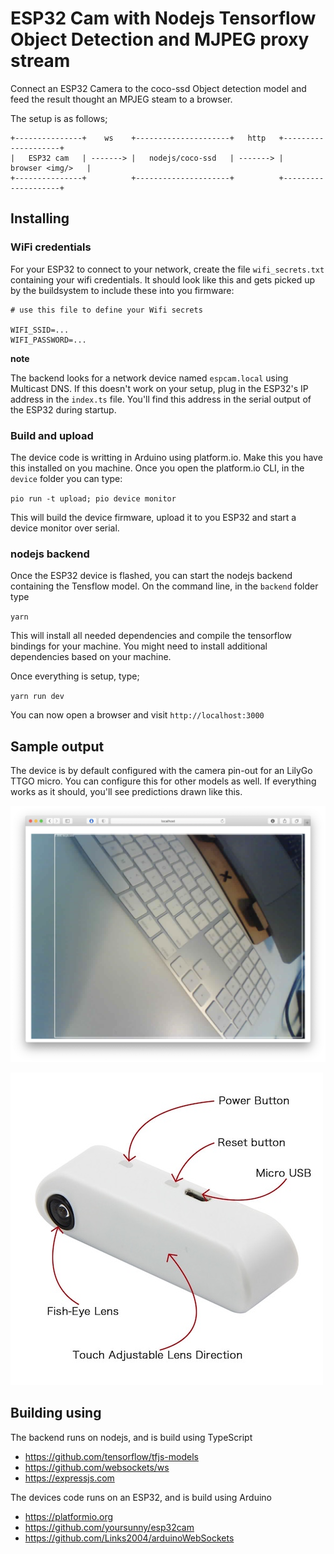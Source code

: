 # ESP32 Cam with Nodejs Tensorflow Object Detection and MJPEG proxy stream

Connect an ESP32 Camera to the coco-ssd Object detection model and feed the result thought an MPJEG steam to a browser.

The setup is as follows;

```
+---------------+    ws    +---------------------+   http   +--------------------+
|   ESP32 cam   | -------> |   nodejs/coco-ssd   | -------> |   browser <img/>   |
+---------------+          +---------------------+          +--------------------+
```

## Installing

### WiFi credentials

For your ESP32 to connect to your network, create the file `wifi_secrets.txt` containing your wifi credentials. It should look like this and gets picked up by the buildsystem to include these into you firmware:

```
# use this file to define your Wifi secrets

WIFI_SSID=...
WIFI_PASSWORD=...
```

**note**

The backend looks for a network device named `espcam.local` using Multicast DNS. If this doesn't work on your setup, plug in the ESP32's IP address in the `index.ts` file. You'll find this address in the serial output of the ESP32 during startup.

### Build and upload

The device code is writting in Arduino using platform.io. Make this you have this installed on you machine.
Once you open the platform.io CLI, in the `device` folder you can type:

`pio run -t upload; pio device monitor`

This will build the device firmware, upload it to you ESP32 and start a device monitor over serial.

### nodejs backend

Once the ESP32 device is flashed, you can start the nodejs backend containing the Tensflow model. On the command line, in the `backend` folder type

`yarn`

This will install all needed dependencies and compile the tensorflow bindings for your machine. You might need to install additional dependencies based on your machine.

Once everything is setup, type;

`yarn run dev`

You can now open a browser and visit `http://localhost:3000`

## Sample output

The device is by default configured with the camera pin-out for an LilyGo TTGO micro. You can configure this for other models as well. If everything works as it should, you'll see predictions drawn like this.

![ttgo camera](https://raw.githubusercontent.com/ernstnaezer/esp32-camera-tensorflow/main/assets/browser-capture.jpg)

![ttgo camera](https://github.com/ernstnaezer/esp32-camera-tensorflow/blob/main/assets/ttgo-camera.jpg?raw=true)

## Building using

The backend runs on nodejs, and is build using TypeScript

- https://github.com/tensorflow/tfjs-models
- https://github.com/websockets/ws
- https://expressjs.com

The devices code runs on an ESP32, and is build using Arduino

- https://platformio.org
- https://github.com/yoursunny/esp32cam
- https://github.com/Links2004/arduinoWebSockets
